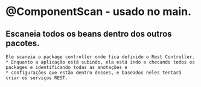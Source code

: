 # @ComponentScan - usado no main.
## Escaneia todos os beans dentro dos outros pacotes.
````
Ele scaneia o package controller onde fica definido o Rest Controller.
* Enquanto a aplicação está subindo, ela está indo e checando todos os packages e identificando todas as anotações e
* configurações que estão dentro desses, e baseados neles tentará criar os serviços REST.
````
